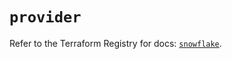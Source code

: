 # `provider`

Refer to the Terraform Registry for docs: [`snowflake`](https://registry.terraform.io/providers/snowflake-labs/snowflake/0.84.0/docs).
